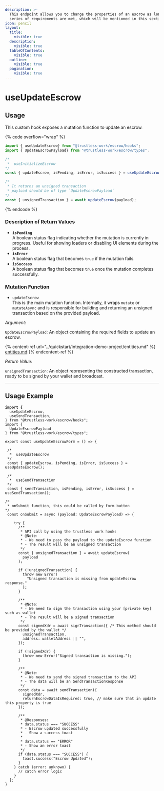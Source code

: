 ```yaml
---
description: >-
  This endpoint allows you to change the properties of an escrow as long as a
  series of requirements are met, which will be mentioned in this section.
icon: pencil
layout:
  title:
    visible: true
  description:
    visible: true
  tableOfContents:
    visible: true
  outline:
    visible: true
  pagination:
    visible: true
---
```


# useUpdateEscrow

## Usage

This custom hook exposes a mutation function to update an escrow.

{% code overflow="wrap" %}
```typescript
import { useUpdateEscrow} from "@trustless-work/escrow/hooks";
import { UpdateEscrowPayload} from "@trustless-work/escrow/types";

/*
 *  useInitializeEscrow 
*/
const { updateEscrow, isPending, isError, isSuccess } = useUpdateEscrow();

/* 
 * It returns an unsigned transaction
 * payload should be of type `UpdateEscrowPayload`
*/
const { unsignedTransaction } = await updateEscrow(payload);

```
{% endcode %}

### Description of Return Values

* **`isPending`**\
  A boolean status flag indicating whether the mutation is currently in progress. Useful for showing loaders or disabling UI elements during the process.
* **`isError`**\
  A boolean status flag that becomes `true` if the mutation fails.
* **`isSuccess`**\
  A boolean status flag that becomes `true` once the mutation completes successfully.

### Mutation Function

* `updateEscrow`\
  This is the main mutation function. Internally, it wraps `mutate` or `mutateAsync` and is responsible for building and returning an unsigned transaction based on the provided payload.

_Argument:_

`UpdateEscrowPayload`: An object containing the required fields to update an escrow.

{% content-ref url="../quickstart/integration-demo-project/entities.md" %}
[entities.md](../quickstart/integration-demo-project/entities.md)
{% endcontent-ref %}

_Return Value:_

`unsignedTransaction`: An object representing the constructed transaction, ready to be signed by your wallet and broadcast.

***

## Usage Example

<pre class="language-typescript" data-title="src/hooks/useUpdateEscrowForm.ts" data-overflow="wrap"><code class="lang-typescript"><strong>import {
</strong>  useUpdateEscrow,
  useSendTransaction,
} from "@trustless-work/escrow/hooks";
import {
  UpdateEscrowPayload
} from "@trustless-work/escrow/types";

export const useUpdateEscrowForm = () => {

 /*
  *  useUpdateEscrow
 */
 const { updateEscrow, isPending, isError, isSuccess } = useUpdateEscrow();
 
 /*
  *  useSendTransaction
 */
 const { sendTransaction, isPending, isError, isSuccess } = useSendTransaction();

/*
 * onSubmit function, this could be called by form button
*/
 const onSubmit = async (payload: UpdateEscrowPayload) => {

    try {
      /**
       * API call by using the trustless work hooks
       * @Note:
       * - We need to pass the payload to the updateEscrow function
       * - The result will be an unsigned transaction
       */
      const { unsignedTransaction } = await updateEscrow(
        payload
      );

      if (!unsignedTransaction) {
        throw new Error(
          "Unsigned transaction is missing from updateEscrow response."
        );
      }

      /**
       * @Note:
       * - We need to sign the transaction using your [private key] such as wallet
       * - The result will be a signed transaction
       */
      const signedXdr = await signTransaction({ /* This method should be provided by the wallet */
        unsignedTransaction,
        address: walletAddress || "",
      });

      if (!signedXdr) {
        throw new Error("Signed transaction is missing.");
      }

      /**
       * @Note:
       * - We need to send the signed transaction to the API
       * - The data will be an SendTransactionResponse
       */
      const data = await sendTransaction({
        signedXdr,
        returnEscrowDataIsRequired: true, // make sure that in update this property is true
      });

      /**
       * @Responses:
       * data.status === "SUCCESS"
       * - Escrow updated successfully
       * - Show a success toast
       *
       * data.status == "ERROR"
       * - Show an error toast
       */
      if (data.status === "SUCCESS") {
        toast.success("Escrow Updated");
      }
    } catch (error: unknown) {
      // catch error logic
    }
  };
}

</code></pre>

